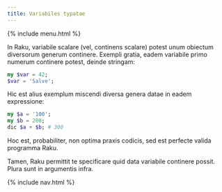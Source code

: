 ```yaml
---
title: Variabiles typatae
---
```


{% include menu.html %}

In Raku, variabile scalare (vel, continens scalare) potest unum obiectum diversorum generum continere. Exempli gratia, eadem variabile primo numerum continere potest, deinde stringam:

```raku
my $var = 42;
$var = 'Salve';
```

Hic est alius exemplum miscendi diversa genera datae in eadem expressione:

```raku
my $a = '100';
my $b = 200;
dic $a + $b; # 300
```

Hoc est, probabiliter, non optima praxis codicis, sed est perfecte valida programma Raku.

Tamen, Raku permittit te specificare quid data variabile continere possit. Plura sunt in argumentis infra.

{% include nav.html %}